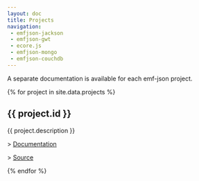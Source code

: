 ```yaml
---
layout: doc
title: Projects
navigation:
 - emfjson-jackson
 - emfjson-gwt
 - ecore.js
 - emfjson-mongo
 - emfjson-couchdb
---
```


A separate documentation is available for each emf-json project.

<div class="docs">
  {% for project in site.data.projects %}
  <div>
    <h2 id="{{ project.id }}">{{ project.id }}</h2>
    <p>{{ project.description }}</p>
    <div>
      <p>> <a href="{{ project.docs }}">Documentation</a></p>
      <p>> <a target="_blank" href="{{ project.source }}">Source</a></p>
    </div>
  </div>
  {% endfor %}
</div>
